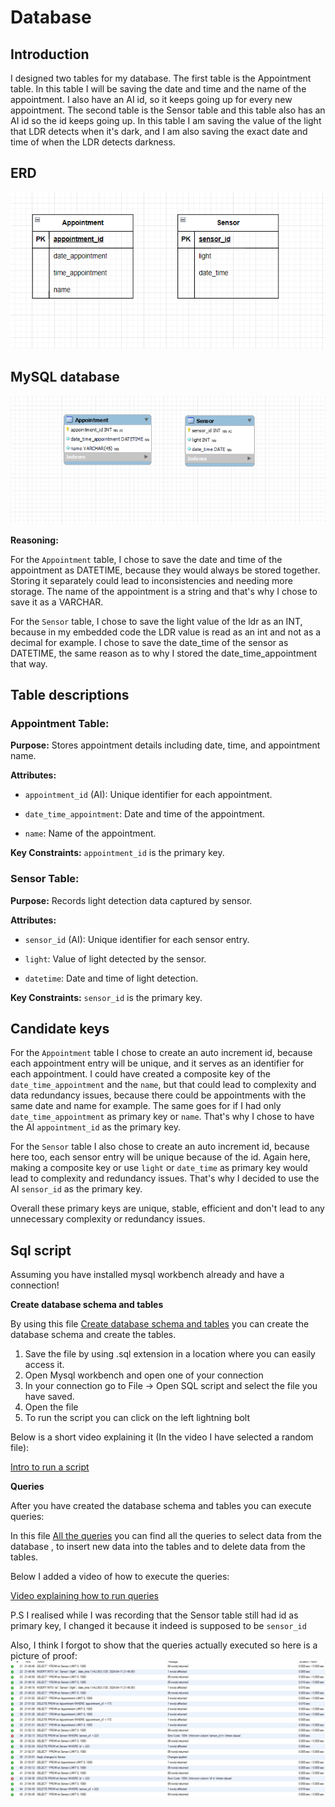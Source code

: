 # Database

## Introduction 
I designed two tables for my database. The first table is the Appointment table. In this table I will be saving the date and
time and the name of the appointment. I also have an AI id, so it keeps going up for every new appointment. The second table
is the Sensor table and this table also has an AI id so the id keeps going up. In this table I am saving the value of 
the light that LDR detects when it's dark, and I am also saving the exact date and time of when the LDR detects
darkness.

## ERD

![uml-diagram](../assets/appointments_erd.png)

## MySQL database
![database-diagram](../assets/appointments_database.png)

**Reasoning:**

For the `Appointment` table, I chose to save the date and time of the appointment as DATETIME, because they would 
always be stored together. Storing it separately could lead to inconsistencies and needing more storage. The name of the
appointment is a string and that's why I chose to save it as a VARCHAR.

For the `Sensor` table, I chose to save the light value of the ldr as an INT, because in my embedded code the LDR value 
is read as an int and not as a decimal for example. I chose to save the date_time of the sensor as DATETIME, the same 
reason as to why I stored the date_time_appointment that way.

## Table descriptions

### Appointment Table:

**Purpose:** Stores appointment details including date, time, and appointment name.

**Attributes:**

- `appointment_id` (AI): Unique identifier for each appointment.

- `date_time_appointment`: Date and time of the appointment.

- `name`: Name of the appointment.
 
**Key Constraints:** `appointment_id` is the primary key.

### Sensor Table:

**Purpose:** Records light detection data captured by sensor.

**Attributes:**

- `sensor_id` (AI): Unique identifier for each sensor entry.

- `light`: Value of light detected by the sensor.

- `datetime`: Date and time of light detection.

**Key Constraints:** `sensor_id` is the primary key.

## Candidate keys

For the `Appointment` table I chose to create an auto increment id, because each appointment entry will be unique, and it 
serves as an identifier for each appointment. I could have created a composite key of the `date_time_appointment` and the
`name`, but that could lead to complexity and data redundancy issues, because there could be appointments with the same 
date and name for example. The same goes for if I had only `date_time_appointment` as primary key or `name`. That's why
I chose to have the AI `appointment_id` as the primary key. 

For the `Sensor` table I also chose to create an auto increment id, because here too, each sensor entry will be unique
because of the id. Again here, making a composite key or use `light` or `date_time` as primary key would lead to complexity
and redundancy issues. That's why I decided to use the AI `sensor_id` as the primary key.

Overall these primary keys are unique, stable, efficient and don't lead to any unnecessary complexity or redundancy issues.

## Sql script
Assuming you have installed mysql workbench already and have a connection!

**Create database schema and tables**

By using this file [Create database schema and tables](../web/sql_scripts/create_db.md) you can create the database schema
and create the tables.

1. Save the file by using .sql extension in a location where you can easily access it.
2. Open Mysql workbench and open one of your connection
3. In your connection go to File -> Open SQL script and select the file you have saved.
4. Open the file
5. To run the script you can click on the left lightning bolt

Below is a short video explaining it (In the video I have selected a random file):

[Intro to run a script](https://youtu.be/HASmQIaTziQ)

**Queries**

After you have created the database schema and tables you can execute queries:

In this file [All the queries](../web/sql_scripts/queries.md) you can find all the queries to select data from the database
, to insert new data into the tables and to delete data from the tables.

Below I added a video of how to execute the queries: 

[Video explaining how to run queries](https://youtu.be/oIEXxbkNfRY)

P.S I realised while I was recording that the Sensor table still had id as primary key, I changed it because it indeed
is supposed to be `sensor_id`

Also, I think I forgot to show that the queries actually executed so here is a picture of proof:
![proof](../assets/proof_queries.jpg)

